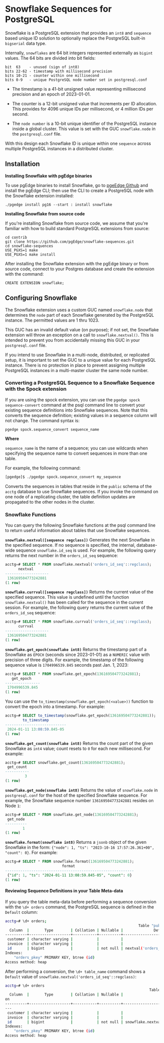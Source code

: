 # Snowflake Sequences for PostgreSQL

Snowflake is a PostgreSQL extension that provides an `int8` and `sequence` based unique ID solution to optionally replace the PostgreSQL built-in `bigserial` data type.

Internally, `snowflakes` are 64 bit integers represented externally as `bigint` values. The 64 bits are divided into bit fields:

```
bit  63    - unused (sign of int8)
bits 22-62 - timestamp with millisecond precision
bits 10-21 - counter within one millisecond
bits 0-9   - unique PostgreSQL node number set in postgresql.conf
```

* The timestamp is a 41-bit unsigned value representing millisecond
  precision and an epoch of 2023-01-01.

* The counter is a 12-bit unsigned value that increments per ID allocation.
  This provides for 4096 unique IDs per millisecond, or 4 million IDs per
  second.

* The `node number` is a 10-bit unique identifier of the PostgreSQL
  instance inside a global cluster. This value is set with the
  GUC `snowflake.node` in the `postgresql.conf` file.

With this design each Snowflake ID is unique within one `sequence`
across multiple PostgreSQL instances in a distributed cluster.

## Installation

**Installing Snowflake with pgEdge binaries**

To use pgEdge binaries to install Snowflake, go to [pgeEdge Github](https://github.com/pgEdge/pgedge) and install the pgEdge CLI; then use the CLI to create a PostgreSQL node with the Snowflake extension installed:

`./pgedge install pg16 --start : install snowflake`

**Installing Snowflake from source code**

If you're installing Snowflake from source code, we assume that you're familiar with how to build standard PostgreSQL extensions from source:

```
cd contrib
git clone https://github.com/pgEdge/snowflake-sequences.git
cd snowflake-sequences
USE_PGXS=1 make
USE_PGXS=1 make install
```

After installing the Snowflake extension with the pgEdge binary or from source code, connect to your Postgres database and create the extension with the command:

```
CREATE EXTENSION snowflake;
```

## Configuring Snowflake

The Snowflake extension uses a custom GUC named `snowflake.node` that determines the `node` part of each Snowflake generated by the PostgreSQL instance. The permitted values are 1 thru 1023.

This GUC has an invalid default value (on purpose); if not set, the Snowflake extension will throw an exception on a call to `snowflake.nextval()`.  This is intended to prevent you from accidentally missing this GUC in your `postgresql.conf` file.

If you intend to use Snowflake in a multi-node, distributed, or replicated setup, it is important to set the GUC to a unique value for each PostgreSQL instance. There is no protection in place to prevent assigning multiple PostgreSQL instances in a multi-master cluster the same node number.


### Converting a PostgreSQL Sequence to a Snowflake Sequence with the Spock extension

If you are using the spock extension, you can use the `pgedge spock sequence-convert` command at the psql command line to convert your existing sequence definitions into Snowflake sequences. Note that this converts the sequence definition; existing values in a sequence column will not change. The command syntax is:

`pgedge spock.sequence_convert sequence_name`

**Where**

`sequence_name` is the name of a sequence; you can use wildcards when specifying the sequence name to convert sequences in more than one table. 

For example, the following command:

```sh
[pgedge]$ ./pgedge spock.sequence_convert my_sequence
```

Converts the sequences in tables that reside in the `public` schema of the `acctg` database to use Snowflake sequences. If you invoke the command on one node of a replicating cluster, the table definition updates are propagated to the other nodes in the cluster.  


### Snowflake Functions

You can query the following Snowflake functions at the psql command line to return useful information about tables that use Snowflake sequences.

**`snowflake.nextval([sequence regclass])`** 
Generates the next Snowflake in the specified sequence. If no sequence is specified, the internal, database-wide sequence `snowflake.id_seq` is used. For example, the following query returns the next number in the `orders_id_seq` sequence:

```sql
acctg=# SELECT * FROM snowflake.nextval('orders_id_seq'::regclass);
      nextval       
--------------------
 136169504773242881
(1 row)
```

**`snowflake.currval([sequence regclass])`** 
Returns the current value of the specified sequence. This value is undefined until the function `snowflake.nextval()` has been called for the sequence in the current session. For example, the following query returns the current value of the `orders_id_seq` sequence:

```sql
acctg=# SELECT * FROM snowflake.currval('orders_id_seq'::regclass);
      currval       
--------------------
 136169504773242881
(1 row)
```

**`snowflake.get_epoch(snowflake int8)`** Returns the timestamp part of a Snowflake as `EPOCH` (seconds since 2023-01-01) as a `NUMERIC` value with precision of three digits. For example, the timestamp of the following sequence value is `1704996539.845` seconds past Jan. 1, 2023:

```sql
acctg=# SELECT * FROM snowflake.get_epoch(136169504773242881);
   get_epoch    
----------------
 1704996539.845
(1 row)
```

You can use the `to_timestamp(snowflake.get_epoch(<value>))` function to convert the epoch into a timestamp.  For example:

```sql
acctg=# SELECT to_timestamp(snowflake.get_epoch(136169504773242881));
        to_timestamp        
----------------------------
 2024-01-11 13:08:59.845-05
(1 row)
```

**`snowflake.get_count(snowflake int8)`** Returns the count part of the given Snowflake as `int4` value; count resets to `0` for each new millisecond. For example:

```sql
acctg=# SELECT snowflake.get_count(136169504773242881);
 get_count 
-----------
         3
(1 row)
```

**`snowflake.get_node(snowflake int8)`** Returns the value of `snowflake.node` in `postgresql.conf` for the host of the specified Snowflake sequence. For example, the Snowflake sequence number `136169504773242881` resides on Node `1`:

```sql
acctg=# SELECT * FROM snowflake.get_node(136169504773242881);
 get_node 
----------
        1
(1 row)
```

**`snowflake.format(snowflake int8)`** Returns a `jsonb` object of the given Snowflake in the form: `{"node": 1, "ts": "2023-10-16 17:57:26.361+00", "count": 0}`.  For example:

```sql
acctg=# SELECT * FROM snowflake.format(136169504773242881);
                          format                           
-----------------------------------------------------------
 {"id": 1, "ts": "2024-01-11 13:08:59.845-05", "count": 0}
(1 row)
```


#### Reviewing Sequence Definitions in your Table Meta-data

If you query the table meta-data before performing a sequence conversion with the `\d+ orders` command, the PostgreSQL sequence is defined in the `Default` column:

```sh
acctg=# \d+ orders;
                                                             Table "public.orders"
  Column  |       Type        | Collation | Nullable |              Default               | Storage  | Compression | Stats target | Description 
----------+-------------------+-----------+----------+------------------------------------+----------+-------------+--------------+-------------
 customer | character varying |           |          |                                    | extended |             |              | 
 invoice  | character varying |           |          |                                    | extended |             |              | 
 id       | bigint            |           | not null | nextval('orders_id_seq'::regclass) | plain    |             |              | 
Indexes:
    "orders_pkey" PRIMARY KEY, btree (id)
Access method: heap
```

After performing a conversion, the `\d+ table_name` command shows a `Default` value of `snowflake.nextval('orders_id_seq'::regclass)`:

``` sh
acctg=# \d+ orders
                                                                  Table "public.orders"
  Column  |       Type        | Collation | Nullable |                   Default                    | Storage  | Compression | Stats target | Descripti
on 
----------+-------------------+-----------+----------+----------------------------------------------+----------+-------------+--------------+----------
---
 customer | character varying |           |          |                                              | extended |             |              | 
 invoice  | character varying |           |          |                                              | extended |             |              | 
 id       | bigint            |           | not null | snowflake.nextval('orders_id_seq'::regclass) | plain    |             |              | 
Indexes:
    "orders_pkey" PRIMARY KEY, btree (id)
Access method: heap
```


